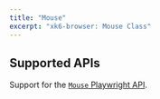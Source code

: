 ```yaml
---
title: "Mouse"
excerpt: "xk6-browser: Mouse Class"
---
```


<BrowserCompatibility/>

## Supported APIs

Support for the [`Mouse` Playwright API](https://playwright.dev/docs/api/class-mouse/).

<BrowserClassList/>